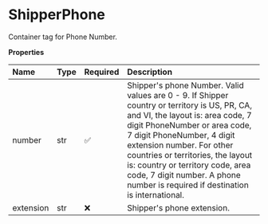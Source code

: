 # ShipperPhone

Container tag for Phone Number.

**Properties**

| Name      | Type | Required | Description                                                                                                                                                                                                                                                                                                                                                                            |
| :-------- | :--- | :------- | :------------------------------------------------------------------------------------------------------------------------------------------------------------------------------------------------------------------------------------------------------------------------------------------------------------------------------------------------------------------------------------- |
| number    | str  | ✅       | Shipper's phone Number. Valid values are 0 - 9. If Shipper country or territory is US, PR, CA, and VI, the layout is: area code, 7 digit PhoneNumber or area code, 7 digit PhoneNumber, 4 digit extension number. For other countries or territories, the layout is: country or territory code, area code, 7 digit number. A phone number is required if destination is international. |
| extension | str  | ❌       | Shipper's phone extension.                                                                                                                                                                                                                                                                                                                                                             |

<!-- This file was generated by liblab | https://liblab.com/ -->
